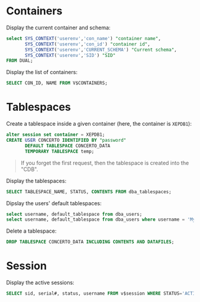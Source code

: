 # Containers

Display the current container and schema:

```sql
select SYS_CONTEXT('userenv','con_name') "container name",
       SYS_CONTEXT('userenv','con_id') "container id",
       SYS_CONTEXT('userenv','CURRENT_SCHEMA') "Current schema",
       SYS_CONTEXT('userenv','SID') "SID"
FROM DUAL;
```

Display the list of containers:

```sql
SELECT CON_ID, NAME FROM V$CONTAINERS;
```

# Tablespaces

Create a tablespace inside a given container (here, the container is `XEPDB1`):

```sql
alter session set container = XEPDB1;
CREATE USER CONCERTO IDENTIFIED BY "password"
       DEFAULT TABLESPACE CONCERTO_DATA
       TEMPORARY TABLESPACE temp;
```

> If you forget the first request, then the tablespace is created into the "CDB".

Display the tablespaces:

```sql
SELECT TABLESPACE_NAME, STATUS, CONTENTS FROM dba_tablespaces;
```

Dipslay the users' default tablespaces:

```sql
select username, default_tablespace from dba_users;
select username, default_tablespace from dba_users where username = 'My_USER';
```

Delete a tablespace:

```sql
DROP TABLESPACE CONCERTO_DATA INCLUDING CONTENTS AND DATAFILES;
```

# Session

Display the active sessions:

```sql
SELECT sid, serial#, status, username FROM v$session WHERE STATUS='ACTIVE' AND USERNAME IS NOT NULL;
```


